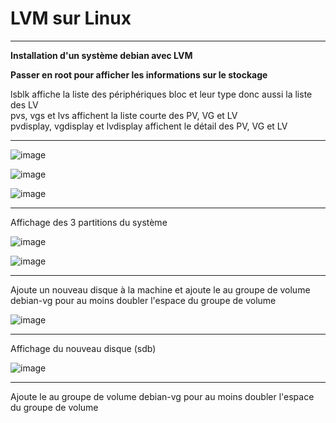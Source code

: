 # LVM sur Linux
_____

**Installation d'un système debian avec LVM** 

**Passer en root pour afficher les informations sur le stockage**  

lsblk affiche la liste des périphériques bloc et leur type donc aussi la liste des LV   
pvs, vgs et lvs affichent la liste courte des PV, VG et LV  
pvdisplay, vgdisplay et lvdisplay affichent le détail des PV, VG et LV  

___

![image](https://github.com/techerbeatrice/LVM_Linux/assets/138071140/2237df91-14eb-460c-9d97-ddde36f23c64)

![image](https://github.com/techerbeatrice/LVM_Linux/assets/138071140/dcc9c421-e9db-4f37-a24d-cd9eaafa3432)

![image](https://github.com/techerbeatrice/LVM_Linux/assets/138071140/1a4e86a7-84e9-4614-9115-22f6619e3370)

____

Affichage des 3 partitions du système

![image](https://github.com/techerbeatrice/LVM_Linux/assets/138071140/4bf23b3a-611d-4fb6-ab94-cffa05ceee08)

![image](https://github.com/techerbeatrice/LVM_Linux/assets/138071140/d4c2d5a2-de2a-4f4c-beb7-6b72a393d21d)

____

Ajoute un nouveau disque à la machine et ajoute le au groupe de volume debian-vg pour au moins doubler l'espace du groupe de volume   

![image](https://github.com/techerbeatrice/LVM_Linux/assets/138071140/7b96b2a2-3eb9-4a2b-890d-d10dc53cb07b)

____

Affichage du nouveau disque (sdb)   

![image](https://github.com/techerbeatrice/LVM_Linux/assets/138071140/5298d332-c7da-4cd1-8ab5-d9075c933a38)

___

Ajoute le au groupe de volume debian-vg pour au moins doubler l'espace du groupe de volume   

